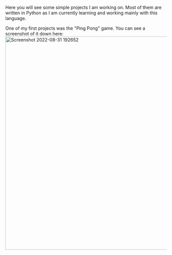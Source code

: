 Here you will see some simple projects I am working on. Most of them are written in Python as I am currently learning and working mainly with this language.



One of my first projects was the "Ping Pong" game. You can see a screenshot of it down here:
<img width="665" alt="Screenshot 2022-08-31 192652" src="https://user-images.githubusercontent.com/106106321/187731549-def99d5a-6dff-470e-a337-58f0e1cebd51.png">
